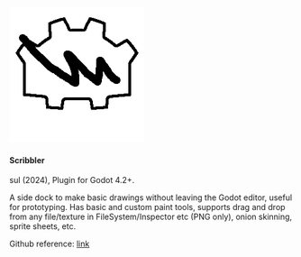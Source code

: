 ![alt text](game_icon.png?raw=true "Screenshot")

<h4>Scribbler</h4>

sul (2024), Plugin for Godot 4.2+.

A side dock to make basic drawings without leaving the Godot editor, useful for prototyping. Has basic and custom paint tools, supports drag and drop from any file/texture in FileSystem/Inspector etc (PNG only), onion skinning, sprite sheets, etc.

Github reference: [link](https://github.com/sulianthual/scribbler)
